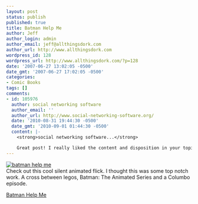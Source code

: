 ```yaml
---
layout: post
status: publish
published: true
title: Batman Help Me
author: Jeff
author_login: admin
author_email: jeff@allthingsdork.com
author_url: http://www.allthingsdork.com
wordpress_id: 128
wordpress_url: http://www.allthingsdork.com/?p=128
date: '2007-06-27 13:02:05 -0500'
date_gmt: '2007-06-27 17:02:05 -0500'
categories:
- Comic Books
tags: []
comments:
- id: 105976
  author: social networking software
  author_email: ''
  author_url: http://www.social-networking-software.org/
  date: '2010-08-31 19:44:30 -0500'
  date_gmt: '2010-09-01 01:44:30 -0500'
  content: |-
    <strong>social networking software...</strong>

    Great post! I really liked the content and disposition in your topic!...
---
```

<p><a href='http://www.animwatch.com/Spotlight-BatmanHelpMeFILM.php' title='batman help me'><img src='http://www.allthingsdork.com/wp-content/uploads/2007/06/1181.jpg' alt='batman help me' /></a><br>Check out this cool silent animated flick. I thought this was some top notch work. A cross between legos, Batman: The Animated Series and a Columbo episode.</p>
<p><a href="http://www.animwatch.com/Spotlight-BatmanHelpMeFILM.php">Batman Help Me</a></p>
